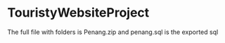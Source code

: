 # TouristyWebsiteProject
The full file with folders is Penang.zip and penang.sql is the exported sql
